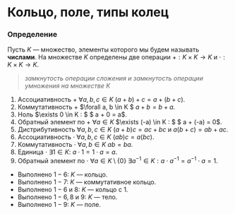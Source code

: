 # Кольцо, поле, типы колец

### **Определение**

Пусть $K$ — множество, элементы которого мы будем называть **числами**. На множестве $K$ определены две операции $+ : K
\times K \to K$ и $\cdot : K \times K \to K$.

> *замкнутость операции сложения и замкнутость операции умножения на множестве $K$*

1. Ассоциативность $+$ $\forall a, b, c \in K$ $(a + b) + c = a + (b + c)$.
2. Коммутативность $+$ $\forall a, b \in K \$ $a + b = b + a$.
3. Ноль $\exists 0 \in K : $ $ a + 0 = a$.
4. Обратный элемент по $+$ $\forall a \in K$ $\exists (-a) \in K : $ $ a + (-a) = 0$.
5. Дистрибутивность $\forall a, b, c \in K$ $(a + b)c = ac + bc$ и $a(b + c) = ab + ac$.
6. Ассоциативность $\cdot$ $\forall a, b, c \in K \ (ab)c = a(bc)$.
7. Коммутативность $\cdot$ $\forall a, b \in K$ $ab = ba$.
8. Единица $\cdot$ $\exists 1 \in K :$ $a \cdot 1 = 1 \cdot a = a$.
9. Обратный элемент по $\cdot$ 
$\forall a \in K \setminus \{0\} \ \exists a^{-1} \in K : a \cdot a^{-1} = a^{-1} \cdot a = 1$.

- Выполнено $1 - 6$: $K$ — кольцо.
- Выполнено $1 - 7$: $K$ — коммутативное кольцо.
- Выполнено $1 - 6$ и $8$: $K$ — кольцо с $1$.
- Выполнено $1 - 6, 8$ и $9$: $K$ — тело.
- Выполнено $1 - 9$: $K$ — поле.

